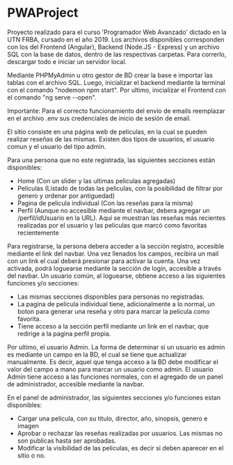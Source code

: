 # PWAProject
Proyecto realizado para el curso 'Programador Web Avanzado' dictado en la UTN FRBA, cursado en el año 2019. Los archivos disponibles corresponden con los del Frontend (Angular), Backend (Node.JS - Express) y un archivo SQL con la base de datos, dentro de las respectivas carpetas. Para correrlo, descargar todo e iniciar un servidor local. 

Mediante PHPMyAdmin u otro gestor de BD crear la base e importar las tablas con el archivo SQL. Luego, inicializar el backend mediante la terminal con el comando "nodemon npm start". Por ultimo, inicializar el Frontend con el comando "ng serve --open". 

Importante: Para el correcto funcionamiento del envío de emails reemplazar en el archivo .env sus credenciales de inicio de sesión de email.

El sitio consiste en una página web de peliculas, en la cual se pueden realizar reseñas de las mismas. Existen dos tipos de usuarios, el usuario comun y el usuario del tipo admin.

Para una persona que no este registrada, las siguientes secciones están disponibles:

  - Home (Con un slider y las ultimas peliculas agregadas)
  - Peliculas (Listado de todas las peliculas, con la posibilidad de filtrar por genero y ordenar por antiguedad)
  - Pagina de pelicula individual (Con las reseñas para la misma)
  - Perfil (Aunque no accesible mediante el navbar, debera agregar un /perfil/idUsuario en la URL). Aquí se muestran las reseñas más           recientes realizadas por el usuario y las peliculas que marcó como favoritas recientemente

Para registrarse, la persona debera acceder a la sección registro, accesible mediante el link del navbar. Una vez llenados los campos, recibira un mail con un link el cual deberá presionar para activar la cuenta. Una vez activada, podrá loguearse mediante la sección de login, accesible a través del navbar. Un usuario común, al loguearse, obtiene acceso a las siguientes funciones y/o secciones:

  - Las mismas secciones disponibles para personas no registradas. 
  - La pagina de pelicula individual tiene, adicionalmente a lo normal, un boton para generar una reseña y otro para marcar la pelicula       como favorita.
  - Tiene acceso a la sección perfil mediante un link en el navbar, que redirige a la pagina perfil propia.
  
  
Por ultimo, el usuario Admin. La forma de determinar si un usuario es admin es mediante un campo en la BD, el cual se tiene que actualizar manualmente. Es decir, aquel que tenga acceso a la BD debe modificar el valor del campo a mano para marcar un usuario como admin. El usuario Admin tiene acceso a las funciones normales, con el agregado de un panel de administrador, accesible mediante la navbar. 

En el panel de administrador, las siguientes secciones y/o funciones estan disponibles:

  - Cargar una pelicula, con su titulo, director, año, sinopsis, genero e imagen
  - Aprobar o rechazar las reseñas realizadas por usuarios. Las mismas no son publicas hasta ser aprobadas.
  - Modificar la visibilidad de las peliculas, es decir si deben aparecer en el sitio o no.
